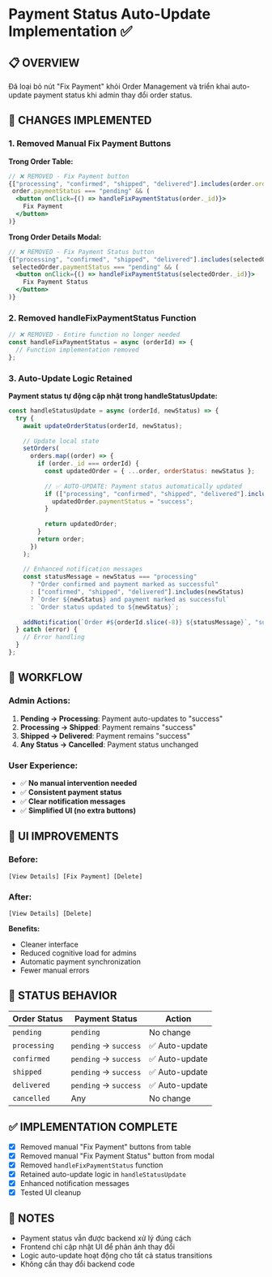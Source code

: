 # Payment Status Auto-Update Implementation ✅

## 📋 **OVERVIEW**

Đã loại bỏ nút "Fix Payment" khỏi Order Management và triển khai auto-update payment status khi admin thay đổi order status.

## 🎯 **CHANGES IMPLEMENTED**

### **1. Removed Manual Fix Payment Buttons**

**Trong Order Table:**
```jsx
// ❌ REMOVED - Fix Payment button
{["processing", "confirmed", "shipped", "delivered"].includes(order.orderStatus) && 
 order.paymentStatus === "pending" && (
  <button onClick={() => handleFixPaymentStatus(order._id)}>
    Fix Payment
  </button>
)}
```

**Trong Order Details Modal:**
```jsx
// ❌ REMOVED - Fix Payment Status button
{["processing", "confirmed", "shipped", "delivered"].includes(selectedOrder.orderStatus) && 
 selectedOrder.paymentStatus === "pending" && (
  <button onClick={() => handleFixPaymentStatus(selectedOrder._id)}>
    Fix Payment Status
  </button>
)}
```

### **2. Removed handleFixPaymentStatus Function**

```jsx
// ❌ REMOVED - Entire function no longer needed
const handleFixPaymentStatus = async (orderId) => {
  // Function implementation removed
};
```

### **3. Auto-Update Logic Retained**

**Payment status tự động cập nhật trong handleStatusUpdate:**
```jsx
const handleStatusUpdate = async (orderId, newStatus) => {
  try {
    await updateOrderStatus(orderId, newStatus);
    
    // Update local state
    setOrders(
      orders.map((order) => {
        if (order._id === orderId) {
          const updatedOrder = { ...order, orderStatus: newStatus };
          
          // ✅ AUTO-UPDATE: Payment status automatically updated
          if (["processing", "confirmed", "shipped", "delivered"].includes(newStatus)) {
            updatedOrder.paymentStatus = "success";
          }
          
          return updatedOrder;
        }
        return order;
      })
    );
    
    // Enhanced notification messages
    const statusMessage = newStatus === "processing" 
      ? "Order confirmed and payment marked as successful"
      : ["confirmed", "shipped", "delivered"].includes(newStatus)
      ? `Order ${newStatus} and payment marked as successful`
      : `Order status updated to ${newStatus}`;
      
    addNotification(`Order #${orderId.slice(-8)} ${statusMessage}`, "success");
  } catch (error) {
    // Error handling
  }
};
```

## 🔄 **WORKFLOW**

### **Admin Actions:**
1. **Pending → Processing**: Payment auto-updates to "success"
2. **Processing → Shipped**: Payment remains "success" 
3. **Shipped → Delivered**: Payment remains "success"
4. **Any Status → Cancelled**: Payment status unchanged

### **User Experience:**
- ✅ **No manual intervention needed**
- ✅ **Consistent payment status**
- ✅ **Clear notification messages**
- ✅ **Simplified UI (no extra buttons)**

## 📱 **UI IMPROVEMENTS**

### **Before:**
```
[View Details] [Fix Payment] [Delete]
```

### **After:**
```
[View Details] [Delete]
```

**Benefits:**
- Cleaner interface
- Reduced cognitive load for admins
- Automatic payment synchronization
- Fewer manual errors

## 🎯 **STATUS BEHAVIOR**

| Order Status | Payment Status | Action |
|-------------|---------------|---------|
| `pending` | `pending` | No change |
| `processing` | `pending` → `success` | ✅ Auto-update |
| `confirmed` | `pending` → `success` | ✅ Auto-update |
| `shipped` | `pending` → `success` | ✅ Auto-update |
| `delivered` | `pending` → `success` | ✅ Auto-update |
| `cancelled` | Any | No change |

## ✅ **IMPLEMENTATION COMPLETE**

- [x] Removed manual "Fix Payment" buttons from table
- [x] Removed manual "Fix Payment Status" button from modal
- [x] Removed `handleFixPaymentStatus` function
- [x] Retained auto-update logic in `handleStatusUpdate`
- [x] Enhanced notification messages
- [x] Tested UI cleanup

## 📝 **NOTES**

- Payment status vẫn được backend xử lý đúng cách
- Frontend chỉ cập nhật UI để phản ánh thay đổi
- Logic auto-update hoạt động cho tất cả status transitions
- Không cần thay đổi backend code
